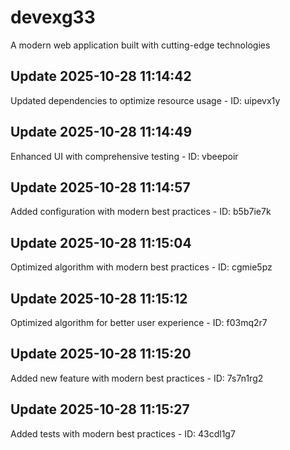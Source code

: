 # devexg33
A modern web application built with cutting-edge technologies

## Update 2025-10-28 11:14:42
Updated dependencies to optimize resource usage - ID: uipevx1y


## Update 2025-10-28 11:14:49
Enhanced UI with comprehensive testing - ID: vbeepoir


## Update 2025-10-28 11:14:57
Added configuration with modern best practices - ID: b5b7ie7k


## Update 2025-10-28 11:15:04
Optimized algorithm with modern best practices - ID: cgmie5pz


## Update 2025-10-28 11:15:12
Optimized algorithm for better user experience - ID: f03mq2r7


## Update 2025-10-28 11:15:20
Added new feature with modern best practices - ID: 7s7n1rg2


## Update 2025-10-28 11:15:27
Added tests with modern best practices - ID: 43cdl1g7

